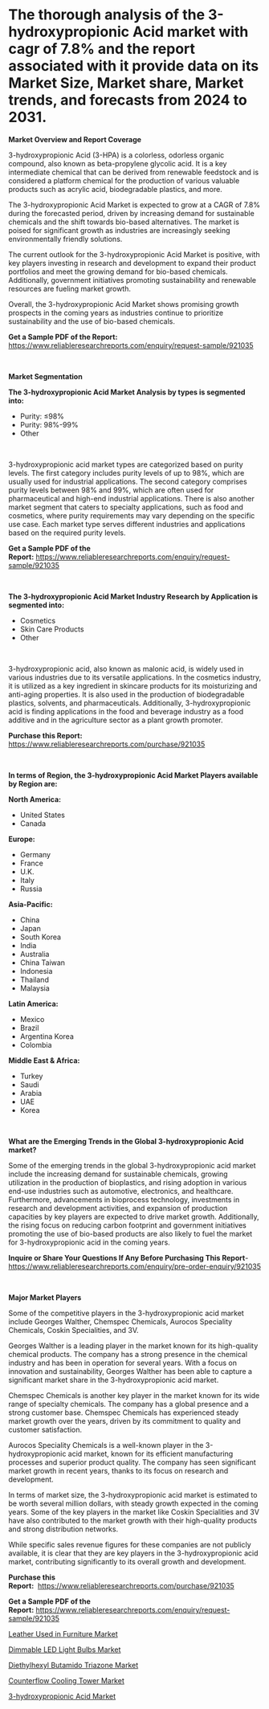 <p><h1>The thorough analysis of the 3-hydroxypropionic Acid market with cagr of  7.8% and the report associated with it provide data on its Market Size, Market share, Market trends, and forecasts from 2024 to 2031.</h1></p><p><strong>Market Overview and Report Coverage</strong></p>
<p><p>3-hydroxypropionic Acid (3-HPA) is a colorless, odorless organic compound, also known as beta-propylene glycolic acid. It is a key intermediate chemical that can be derived from renewable feedstock and is considered a platform chemical for the production of various valuable products such as acrylic acid, biodegradable plastics, and more.</p><p>The 3-hydroxypropionic Acid Market is expected to grow at a CAGR of 7.8% during the forecasted period, driven by increasing demand for sustainable chemicals and the shift towards bio-based alternatives. The market is poised for significant growth as industries are increasingly seeking environmentally friendly solutions.</p><p>The current outlook for the 3-hydroxypropionic Acid Market is positive, with key players investing in research and development to expand their product portfolios and meet the growing demand for bio-based chemicals. Additionally, government initiatives promoting sustainability and renewable resources are fueling market growth.</p><p>Overall, the 3-hydroxypropionic Acid Market shows promising growth prospects in the coming years as industries continue to prioritize sustainability and the use of bio-based chemicals.</p></p>
<p><strong>Get a Sample PDF of the Report:</strong> <a href="https://www.reliableresearchreports.com/enquiry/request-sample/921035">https://www.reliableresearchreports.com/enquiry/request-sample/921035</a></p>
<p>&nbsp;</p>
<p><strong>Market Segmentation</strong></p>
<p><strong>The 3-hydroxypropionic Acid Market Analysis by types is segmented into:</strong></p>
<p><ul><li>Purity: ≤98%</li><li>Purity: 98%-99%</li><li>Other</li></ul></p>
<p>&nbsp;</p>
<p><p>3-hydroxypropionic acid market types are categorized based on purity levels. The first category includes purity levels of up to 98%, which are usually used for industrial applications. The second category comprises purity levels between 98% and 99%, which are often used for pharmaceutical and high-end industrial applications. There is also another market segment that caters to specialty applications, such as food and cosmetics, where purity requirements may vary depending on the specific use case. Each market type serves different industries and applications based on the required purity levels.</p></p>
<p><strong>Get a Sample PDF of the Report:</strong>&nbsp;<a href="https://www.reliableresearchreports.com/enquiry/request-sample/921035">https://www.reliableresearchreports.com/enquiry/request-sample/921035</a></p>
<p>&nbsp;</p>
<p><strong>The 3-hydroxypropionic Acid Market Industry Research by Application is segmented into:</strong></p>
<p><ul><li>Cosmetics</li><li>Skin Care Products</li><li>Other</li></ul></p>
<p>&nbsp;</p>
<p><p>3-hydroxypropionic acid, also known as malonic acid, is widely used in various industries due to its versatile applications. In the cosmetics industry, it is utilized as a key ingredient in skincare products for its moisturizing and anti-aging properties. It is also used in the production of biodegradable plastics, solvents, and pharmaceuticals. Additionally, 3-hydroxypropionic acid is finding applications in the food and beverage industry as a food additive and in the agriculture sector as a plant growth promoter.</p></p>
<p><strong>Purchase this Report:</strong>&nbsp; <a href="https://www.reliableresearchreports.com/purchase/921035">https://www.reliableresearchreports.com/purchase/921035</a></p>
<p>&nbsp;</p>
<p><strong>In terms of Region, the 3-hydroxypropionic Acid Market Players available by Region are:</strong></p>
<p>
    <p> <strong> North America: </strong>
        <ul>
            <li>United States</li>
            <li>Canada</li>
        </ul>
        </p> 
    <p> <strong> Europe: </strong>
        <ul>
            <li>Germany</li>
            <li>France</li>
            <li>U.K.</li>
            <li>Italy</li>
            <li>Russia</li>
        </ul>
        </p> 
    <p> <strong> Asia-Pacific: </strong>
        <ul>
            <li>China</li>
            <li>Japan</li>
            <li>South Korea</li>
            <li>India</li>
            <li>Australia</li>
            <li>China Taiwan</li>
            <li>Indonesia</li>
            <li>Thailand</li>
            <li>Malaysia</li>
        </ul>
        </p> 
    <p> <strong> Latin America: </strong>
        <ul>
            <li>Mexico</li>
            <li>Brazil</li>
            <li>Argentina Korea</li>
            <li>Colombia</li>
        </ul>
        </p> 
    <p> <strong> Middle East & Africa: </strong>
        <ul>
            <li>Turkey</li>
            <li>Saudi</li>
            <li>Arabia</li>
            <li>UAE</li>
            <li>Korea</li>
        </ul>
    </p>
    </p>
<p>&nbsp;</p>
<p><strong>What are the Emerging Trends in the Global 3-hydroxypropionic Acid market?</strong></p>
<p><p>Some of the emerging trends in the global 3-hydroxypropionic acid market include the increasing demand for sustainable chemicals, growing utilization in the production of bioplastics, and rising adoption in various end-use industries such as automotive, electronics, and healthcare. Furthermore, advancements in bioprocess technology, investments in research and development activities, and expansion of production capacities by key players are expected to drive market growth. Additionally, the rising focus on reducing carbon footprint and government initiatives promoting the use of bio-based products are also likely to fuel the market for 3-hydroxypropionic acid in the coming years.</p></p>
<p><strong>Inquire or Share Your Questions If Any Before Purchasing This Report</strong>- <a href="https://www.reliableresearchreports.com/enquiry/pre-order-enquiry/921035">https://www.reliableresearchreports.com/enquiry/pre-order-enquiry/921035</a></p>
<p>&nbsp;</p>
<p><strong>Major Market Players</strong></p>
<p><p>Some of the competitive players in the 3-hydroxypropionic acid market include Georges Walther, Chemspec Chemicals, Aurocos Speciality Chemicals, Coskin Specialities, and 3V. </p><p>Georges Walther is a leading player in the market known for its high-quality chemical products. The company has a strong presence in the chemical industry and has been in operation for several years. With a focus on innovation and sustainability, Georges Walther has been able to capture a significant market share in the 3-hydroxypropionic acid market.</p><p>Chemspec Chemicals is another key player in the market known for its wide range of specialty chemicals. The company has a global presence and a strong customer base. Chemspec Chemicals has experienced steady market growth over the years, driven by its commitment to quality and customer satisfaction.</p><p>Aurocos Speciality Chemicals is a well-known player in the 3-hydroxypropionic acid market, known for its efficient manufacturing processes and superior product quality. The company has seen significant market growth in recent years, thanks to its focus on research and development.</p><p>In terms of market size, the 3-hydroxypropionic acid market is estimated to be worth several million dollars, with steady growth expected in the coming years. Some of the key players in the market like Coskin Specialities and 3V have also contributed to the market growth with their high-quality products and strong distribution networks.</p><p>While specific sales revenue figures for these companies are not publicly available, it is clear that they are key players in the 3-hydroxypropionic acid market, contributing significantly to its overall growth and development.</p></p>
<p><strong>Purchase this Report:</strong>&nbsp;&nbsp;<a href="https://www.reliableresearchreports.com/purchase/921035">https://www.reliableresearchreports.com/purchase/921035</a></p>
<p></p>
<p><strong>Get a Sample PDF of the Report:</strong>&nbsp;<a href="https://www.reliableresearchreports.com/enquiry/request-sample/921035">https://www.reliableresearchreports.com/enquiry/request-sample/921035</a></p>
<p><p><a href="https://issuu.com/reportprime-2/docs/leather-used-in-furniture-market-si_c4c49c52e9c07d">Leather Used in Furniture Market</a></p><p><a href="https://issuu.com/reportprime-2/docs/dimmable-led-light-bulbs-market-siz_094fc5e69dcf7f">Dimmable LED Light Bulbs Market</a></p><p><a href="http://issuu.com/reportprime-2/docs/diethylhexyl-butamido-triazone-mark_e7a7b7a228a9d4">Diethylhexyl Butamido Triazone Market</a></p><p><a href="https://issuu.com/reportprime-2/docs/counterflow-cooling-tower-market-si_f3f249ccd966a3">Counterflow Cooling Tower Market</a></p><p><a href="https://issuu.com/reportprime-2/docs/3-hydroxypropionic-acid-market-size_0655bcbb3d8ded">3-hydroxypropionic Acid Market</a></p></p>